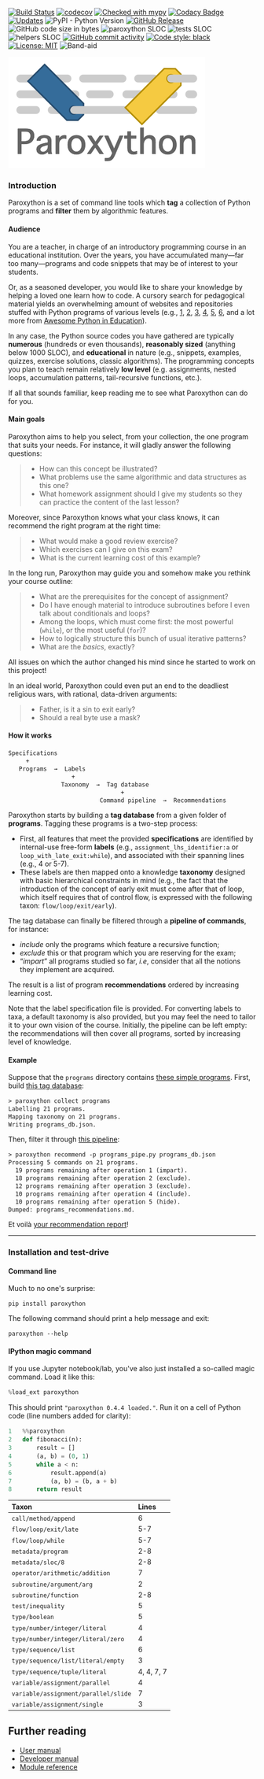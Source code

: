 [![Build Status](https://travis-ci.com/laowantong/paroxython.svg?branch=master)](https://travis-ci.com/laowantong/paroxython)
[![codecov](https://img.shields.io/codecov/c/github/laowantong/paroxython/master)](https://codecov.io/gh/laowantong/paroxython)
[![Checked with mypy](https://img.shields.io/badge/typing-mypy-brightgreen)](http://mypy-lang.org/)
[![Codacy Badge](https://api.codacy.com/project/badge/Grade/73432ed4c5294326ba6279bbbb0fe2e6)](https://www.codacy.com/manual/laowantong/paroxython)
[![Updates](https://pyup.io/repos/github/laowantong/paroxython/shield.svg)](https://pyup.io/repos/github/laowantong/paroxython/)
![PyPI - Python Version](https://img.shields.io/pypi/pyversions/paroxython)
[![GitHub Release](https://img.shields.io/github/release/laowantong/paroxython.svg?style=flat)]()
![GitHub code size in bytes](https://img.shields.io/github/languages/code-size/laowantong/paroxython)
![paroxython SLOC](https://img.shields.io/badge/main%20program-~1650%20SLOC-blue)
![tests SLOC](https://img.shields.io/badge/tests-~2650%20SLOC-blue)
![helpers SLOC](https://img.shields.io/badge/helpers-~850%20SLOC-blue)
[![GitHub commit activity](https://img.shields.io/github/commit-activity/y/laowantong/paroxython.svg?style=flat)]()
[![Code style: black](https://img.shields.io/badge/code%20style-black-000000.svg)](https://github.com/psf/black)
[![License: MIT](https://img.shields.io/badge/License-MIT-yellow.svg)](https://opensource.org/licenses/MIT)
![Band-aid](https://img.shields.io/badge/not%C2%A0%C2%A0%F0%9F%85%B3%F0%9F%85%B4%F0%9F%85%B0%F0%9F%85%B3-yet-%23F3D9C5?labelColor=%23F3D9C5)

![](docs/resources/logo.png)

### Introduction

Paroxython is a set of command line tools which **tag** a collection of Python programs and **filter** them by algorithmic features.

#### Audience

You are a teacher, in charge of an introductory programming course in an educational institution. Over the years, you have accumulated many—far too many—programs and code snippets that may be of interest to your students.

Or, as a seasoned developer, you would like to share your knowledge by helping a loved one learn how to code. A cursory search for pedagogical material yields an overwhelming amount of websites and repositories stuffed with Python programs of various levels (e.g.,
[1](https://github.com/TheAlgorithms/Python),
[2](http://rosettacode.org/wiki/Category:Python),
[3](https://www.programming-idioms.org/about#about-block-language-coverage),
[4](https://github.com/codebasics/py),
[5](https://github.com/keon/algorithms),
[6](https://github.com/OmkarPathak/Python-Programs),
and a lot more from [Awesome Python in Education](https://github.com/quobit/awesome-python-in-education)).

In any case, the Python source codes you have gathered are typically
**numerous** (hundreds or even thousands),
**reasonably sized** (anything below 1000 SLOC),
and **educational** in nature (e.g., snippets, examples, quizzes, exercise solutions, classic algorithms).
The programming concepts you plan to teach remain relatively **low level** (e.g. assignments, nested loops, accumulation patterns, tail-recursive functions, etc.).

If all that sounds familiar, keep reading me to see what Paroxython can do for you.

#### Main goals

Paroxython aims to help you select, from your collection, the one program that suits your needs. For instance, it will gladly answer the following questions:

> - How can this concept be illustrated?
> - What problems use the same algorithmic and data structures as this one?
> - What homework assignment should I give my students so they can practice the content of the last lesson?

Moreover, since Paroxython knows what your class knows, it can recommend the right program at the right time:

> - What would make a good review exercise?
> - Which exercises can I give on this exam?
> - What is the current learning cost of this example?

In the long run, Paroxython may guide you and somehow make you rethink your course outline:

> - What are the prerequisites for the concept of assignment?
> - Do I have enough material to introduce subroutines before I even talk about conditionals and loops?
> - Among the loops, which must come first: the most powerful (`while`), or the most useful (`for`)?
> - How to logically structure this bunch of usual iterative patterns?
> - What are the _basics_, exactly?

All issues on which the author changed his mind since he started to work on this project!

In an ideal world, Paroxython could even put an end to the deadliest religious wars, with rational, data-driven arguments:

> - Father, is it a sin to exit early?
> - Should a real byte use a mask?

#### How it works

```plain
Specifications
     +
   Programs  →  Labels
                  +
               Taxonomy  →  Tag database
                                +
                          Command pipeline  →  Recommendations
```

Paroxython starts by building a **tag database** from a given folder of **programs**. Tagging these programs is a two-step process:

- First, all features that meet the provided **specifications** are identified by internal-use free-form **labels** (e.g., `assignment_lhs_identifier:a` or `loop_with_late_exit:while`), and associated with their spanning lines (e.g., 4 or 5-7).
- These labels are then mapped onto a knowledge **taxonomy** designed with basic hierarchical constraints in mind (e.g., the fact that the introduction of the concept of early exit must come after that of loop, which itself requires that of control flow, is expressed with the following taxon: `flow/loop/exit/early`).

The tag database can finally be filtered through a **pipeline of commands**, for instance:

- _include_ only the programs which feature a recursive function;
- _exclude_ this or that program which you are reserving for the exam;
- “_impart_” all programs studied so far, _i.e_, consider that all the notions they implement are acquired.

The result is a list of program **recommendations** ordered by increasing learning cost.

Note that the label specification file is provided. For converting labels to taxa, a default taxonomy is also provided, but you may feel the need to tailor it to your own vision of the course. Initially, the pipeline can be left empty: the recommendations will then cover all programs, sorted by increasing level of knowledge.

#### Example

Suppose that the `programs` directory contains [these simple programs](https://wiki.python.org/moin/SimplePrograms). First, build [this tag database](https://github.com/laowantong/paroxython/blob/master/examples/simple/programs_db.json):

```shell
> paroxython collect programs
Labelling 21 programs.
Mapping taxonomy on 21 programs.
Writing programs_db.json.
```

Then, filter it through [this pipeline](https://github.com/laowantong/paroxython/blob/master/examples/simple/programs_pipe.py):

```shell
> paroxython recommend -p programs_pipe.py programs_db.json
Processing 5 commands on 21 programs.
  19 programs remaining after operation 1 (impart).
  18 programs remaining after operation 2 (exclude).
  12 programs remaining after operation 3 (exclude).
  10 programs remaining after operation 4 (include).
  10 programs remaining after operation 5 (hide).
Dumped: programs_recommendations.md.
```

Et voilà [your recommendation report](https://github.com/laowantong/paroxython/blob/master/examples/simple/programs_recommendations.md)!

----

### Installation and test-drive

#### Command line

Much to no one's surprise:

```
pip install paroxython
```

The following command should print a help message and exit:

```
paroxython --help
```

#### IPython magic command

If you use Jupyter notebook/lab, you've also just installed a so-called magic command. Load it like this:

```python
%load_ext paroxython
```

This should print `"paroxython 0.4.4 loaded."`. Run it on a cell of Python code (line numbers added for clarity):

```python
1   %%paroxython
2   def fibonacci(n):
3       result = []
4       (a, b) = (0, 1)
5       while a < n:
6           result.append(a)
7           (a, b) = (b, a + b)
8       return result
```

| Taxon | Lines |
|:--|:--|
| `call/method/append` | 6 |
| `flow/loop/exit/late` | 5-7 |
| `flow/loop/while` | 5-7 |
| `metadata/program` | 2-8 |
| `metadata/sloc/8` | 2-8 |
| `operator/arithmetic/addition` | 7 |
| `subroutine/argument/arg` | 2 |
| `subroutine/function` | 2-8 |
| `test/inequality` | 5 |
| `type/boolean` | 5 |
| `type/number/integer/literal` | 4 |
| `type/number/integer/literal/zero` | 4 |
| `type/sequence/list` | 6 |
| `type/sequence/list/literal/empty` | 3 |
| `type/sequence/tuple/literal` | 4, 4, 7, 7 |
| `variable/assignment/parallel` | 4 |
| `variable/assignment/parallel/slide` | 7 |
| `variable/assignment/single` | 3 |

## Further reading

- [User manual](https://laowantong.github.io/paroxython/docs_user_manual/index.html)
- [Developer manual](https://laowantong.github.io/paroxython/docs_developer_manual/index.html)
- [Module reference](https://laowantong.github.io/paroxython/#header-submodules)
